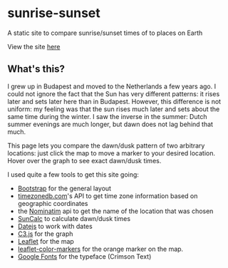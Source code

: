# sunrise-sunset
A static site to compare sunrise/sunset times of to places on Earth

View the site [here](http://hann.io/sunrise-sunset)

## What's this?

I grew up in Budapest and moved to the Netherlands a few years ago. I could not ignore the fact that the Sun has very different patterns: it rises later and sets later here than in Budapest. However, this difference is not uniform: my feeling was that the sun rises much later and sets about the same time during the winter. I saw the inverse in the summer: Dutch summer evenings are much longer, but dawn does not lag behind that much.

This page lets you compare the dawn/dusk pattern of two arbitrary locations: just click the map to move a marker to your desired location. Hover over the graph to see exact dawn/dusk times.

I used quite a few tools to get this site going:
* [Bootstrap](https://getbootstrap.com/) for the general layout 
* [timezonedb.com](https://timezonedb.com)'s API to get time zone information based on geographic coordinates
* the [Nominatim](https://nominatim.openstreetmap.org/) api to get the name of the location that was chosen
* [SunCalc](https://github.com/mourner/suncalc) to calculate dawn/dusk times
* [Datejs](https://github.com/datejs/Datejs) to work with dates
* [C3.js](http://c3js.org/) for the graph
* [Leaflet](http://leafletjs.com/) for the map
* [leaflet-color-markers](https://github.com/pointhi/leaflet-color-markers) for the orange marker on the map.
* [Google Fonts](https://fonts.google.com/) for the typeface (Crimson Text)
